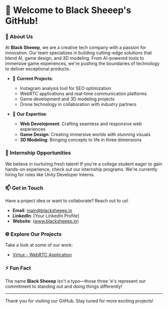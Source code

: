# 🐑 Welcome to Black Sheeep's GitHub!

### 🚀 About Us
At **Black Sheeep**, we are a creative tech company with a passion for innovation. Our team specializes in building cutting-edge solutions that blend AI, game design, and 3D modeling. From AI-powered tools to immersive game experiences, we're pushing the boundaries of technology to deliver exceptional products.

- 🔭 **Current Projects**:
  - Instagram analysis tool for SEO optimization
  - WebRTC applications and real-time communication platforms
  - Game development and 3D modeling projects
  - Drone technology in collaboration with industry partners

- 🌱 **Our Expertise**:
  - **Web Development**: Crafting seamless and responsive web experiences
  - **Game Design**: Creating immersive worlds with stunning visuals
  - **3D Modeling**: Bringing concepts to life in three dimensions

### 💼 Internship Opportunities
We believe in nurturing fresh talent! If you're a college student eager to gain hands-on experience, check out our internship programs. We're currently hiring for roles like Unity Developer Interns.

### 📫 Get in Touch
Have a project idea or want to collaborate? Reach out to us!
- **Email**: main@blacksheeep.in
- **LinkedIn**: [Your LinkedIn Profile]
- **Website**: (www.blacksheeep.in)

### 🌐 Explore Our Projects
Take a look at some of our work:
- [Virtux - WebRTC Application](https://virtux-theta.vercel.app)


### ⚡ Fun Fact
The name **Black Sheeep** isn't a typo—those three 'e's represent our commitment to standing out and doing things differently!

---

Thank you for visiting our GitHub. Stay tuned for more exciting projects!

